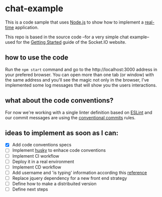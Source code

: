 # chat-example
This is a code sample that uses [Node.js](https://nodejs.org/) to show how to implement a [real-time](https://en.wikipedia.org/wiki/Real-time_computing) application.

This repo is based in the source code –for a very simple chat example– used for
the [Getting Started](http://socket.io/get-started/chat/) guide
of the Socket.IO website.

## how to use the code
Run the `npm start` command and go to the http://localhost:3000 address in your prefered browser. 
You can open more than one tab (or window) with the same address and you'll see the magic not only in the browser, I've implemented some log messages that will show you the users interactions.

## what about the code conventions?
For now we're working with a single linter definition based on [ESLint](https://eslint.org/docs/user-guide/getting-started) and our commit messages are using the [conventional commits](https://www.conventionalcommits.org/en/v1.0.0/#summary) rules.

## ideas to implement as soon as I can:
- [x] Add code conventions specs 
- [ ] Implement [husky](https://typicode.github.io/husky/#/) to enhace code conventions
- [ ] Implement CI workflow
- [ ] Deploy it in a real environment
- [ ] Implement CD workflow
- [ ] Add username and 'is typing' information according this [reference](https://livecodestream.dev/post/2020-07-11-a-starter-guide-to-building-real-time-applications-with-nodejs/)
- [ ] Replace jquery dependency for a new front end strategy
- [ ] Define how to make a distribuited version
- [ ] Define next steps
